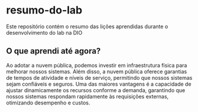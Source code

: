 # resumo-do-lab
Este repositório contém o resumo das lições aprendidas durante o desenvolvimento do lab na DIO
## O que aprendi até agora?
Ao adotar a nuvem pública, podemos investir em infraestrutura física para melhorar nossos sistemas. Além disso, a nuvem pública oferece garantias de tempos de atividade e níveis de serviço, permitindo que nossos sistemas sejam confiáveis e seguros. Uma das maiores vantagens é a capacidade de ajustar dinamicamente os recursos conforme a demanda, garantindo que nossos sistemas respondam rapidamente às requisições externas, otimizando desempenho e custos.
